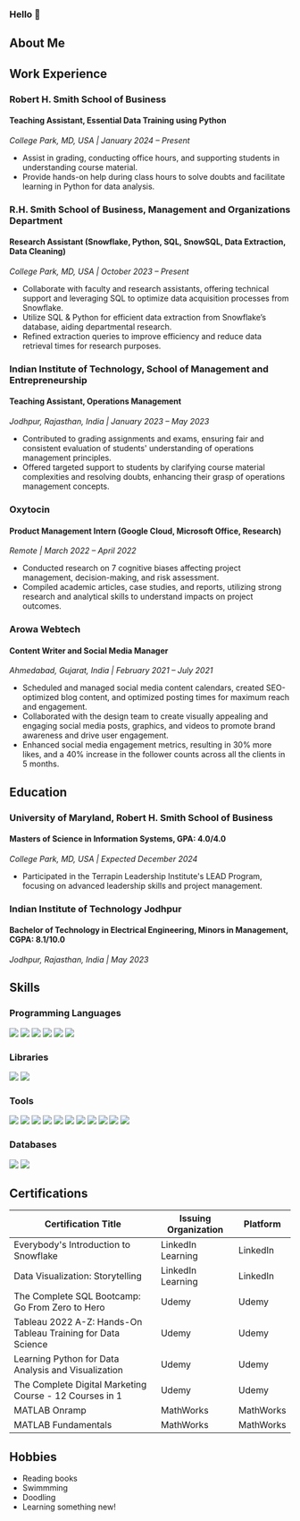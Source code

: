 ### Hello 👋

## About Me

## Work Experience 

### Robert H. Smith School of Business
#### Teaching Assistant, Essential Data Training using Python
*College Park, MD, USA | January 2024 – Present*
- Assist in grading, conducting office hours, and supporting students in understanding course material.
- Provide hands-on help during class hours to solve doubts and facilitate learning in Python for data analysis.

### R.H. Smith School of Business, Management and Organizations Department
#### Research Assistant (Snowflake, Python, SQL, SnowSQL, Data Extraction, Data Cleaning)
*College Park, MD, USA | October 2023 – Present*
- Collaborate with faculty and research assistants, offering technical support and leveraging SQL to optimize data acquisition processes from Snowflake.
- Utilize SQL & Python for efficient data extraction from Snowflake’s database, aiding departmental research.
- Refined extraction queries to improve efficiency and reduce data retrieval times for research purposes.

### Indian Institute of Technology, School of Management and Entrepreneurship
#### Teaching Assistant, Operations Management
*Jodhpur, Rajasthan, India | January 2023 – May 2023*
- Contributed to grading assignments and exams, ensuring fair and consistent evaluation of students' understanding of operations management principles.
- Offered targeted support to students by clarifying course material complexities and resolving doubts, enhancing their grasp of operations management concepts.

### Oxytocin
#### Product Management Intern (Google Cloud, Microsoft Office, Research)
*Remote | March 2022 – April 2022*
- Conducted research on 7 cognitive biases affecting project management, decision-making, and risk assessment.
- Compiled academic articles, case studies, and reports, utilizing strong research and analytical skills to understand impacts on project outcomes.

### Arowa Webtech 
#### Content Writer and Social Media Manager
*Ahmedabad, Gujarat, India | February 2021 – July 2021*
- Scheduled and managed social media content calendars, created SEO-optimized blog content, and optimized posting times for maximum reach and engagement.
- Collaborated with the design team to create visually appealing and engaging social media posts, graphics, and videos to promote brand awareness and drive user engagement.
- Enhanced social media engagement metrics, resulting in 30% more likes, and a 40% increase in the follower counts across all the clients in 5 months.


## Education
### University of Maryland, Robert H. Smith School of Business
#### Masters of Science in Information Systems, GPA: 4.0/4.0
*College Park, MD, USA | Expected December 2024*
- Participated in the Terrapin Leadership Institute's LEAD Program, focusing on advanced leadership skills and project management.

### Indian Institute of Technology Jodhpur
#### Bachelor of Technology in Electrical Engineering, Minors in Management, CGPA: 8.1/10.0
*Jodhpur, Rajasthan, India | May 2023*


## Skills
### Programming Languages
<p>
  <img src="https://img.shields.io/badge/Python-FF3473?style=for-the-badge&logo=python&logoColor=white" />
  <img src="https://img.shields.io/badge/R-30E584?style=for-the-badge&logo=r&logoColor=white" />
  <img src="https://img.shields.io/badge/SQL-FF5353?style=for-the-badge&logo=sql&logoColor=white" />
  <img src="https://img.shields.io/badge/JSON-FF8F4A?style=for-the-badge&logo=json&logoColor=white" />
  <img src="https://img.shields.io/badge/C-FFDB45?style=for-the-badge&logo=C&logoColor=white" />
  <img src="https://img.shields.io/badge/Pyspark-4694FF?style=for-the-badge&logo=pyspark&logoColor=white" />
</p>

### Libraries
<p>
  <img src="https://img.shields.io/badge/Pandas-20232A?style=for-the-badge&logo=pandas&logoColor=61DAFB" />
  <img src="https://img.shields.io/badge/Numpy-339933?style=for-the-badge&logo=numpy&logoColor=white" />
</p>

### Tools 
<p>
  <img src="https://img.shields.io/badge/R_Studio-1D1A39?style=for-the-badge&logo=r%20studio&logoColor=white" />
  <img src="https://img.shields.io/badge/Tableau-451952?style=for-the-badge&logo=tableau&logoColor=white" />
  <img src="https://img.shields.io/badge/Snowflake-662549?style=for-the-badge&logo=snowflake&logoColor=white" />
  <img src="https://img.shields.io/badge/Jupyter_Notebook-AE445A?style=for-the-badge&logo=jupyter%20notebook&logoColor=white" />
  <img src="https://img.shields.io/badge/Visual_Studio_Code-F39F5A?style=for-the-badge&logo=visual%20studio%20code&logoColor=white" />
  <img src="https://img.shields.io/badge/SQL_Server_Management_Studio-E8BCB9?style=for-the-badge&logo=sql%20server%20management%20studio&logoColor=white" />
  <img src="https://img.shields.io/badge/Github-E34F26?style=for-the-badge&logo=github&logoColor=white" />
  <img src="https://img.shields.io/badge/Hadoop-E34F26?style=for-the-badge&logo=hadoop&logoColor=white" />
  <img src="https://img.shields.io/badge/Hive-1572B6?style=for-the-badge&logo=hive&logoColor=white" />
  <img src="https://img.shields.io/badge/Pig-323330?style=for-the-badge&logo=pig&logoColor=F7DF1E" />
  <img src="https://img.shields.io/badge/Neo4j-007ACC?style=for-the-badge&logo=neo4j&logoColor=white" />
</p>

### Databases
<p>
  <img src="https://img.shields.io/badge/PostgreSQL-4694FF?style=for-the-badge&logo=postgresql&logoColor=white" />
  <img src="https://img.shields.io/badge/MongoDB-30E584?style=for-the-badge&logo=mongodb&logoColor=white" />
</p>

## Certifications

| Certification Title                                         | Issuing Organization | Platform      |
|-------------------------------------------------------------|----------------------|---------------|
| Everybody's Introduction to Snowflake                       | LinkedIn Learning    | LinkedIn      |
| Data Visualization: Storytelling                            | LinkedIn Learning    | LinkedIn      |
| The Complete SQL Bootcamp: Go From Zero to Hero             | Udemy                | Udemy         |
| Tableau 2022 A-Z: Hands-On Tableau Training for Data Science| Udemy                | Udemy         |
| Learning Python for Data Analysis and Visualization         | Udemy                | Udemy         |
| The Complete Digital Marketing Course - 12 Courses in 1     | Udemy                | Udemy         |
| MATLAB Onramp                                               | MathWorks            | MathWorks     |
| MATLAB Fundamentals                                         | MathWorks            | MathWorks     |


## Hobbies
- Reading books
- Swimmming
- Doodling
- Learning something new!

